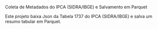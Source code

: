Coleta de Metadados do IPCA (SIDRA/IBGE) e Salvamento em Parquet

Este projeto baixa Json da Tabela 1737 do IPCA (SIDRA/IBGE) e salva um resumo tabular em Parquet.
